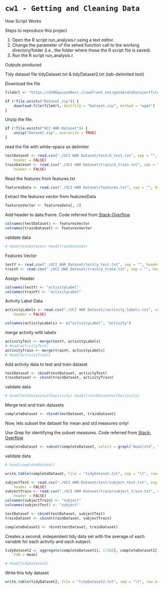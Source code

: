 `cw1 - Getting and Cleaning Data`
=================

How Script Works



Steps to reproduce this project

1. Open the R script run_analysis.r using a text editor.
2. Change the parameter of the setwd function call to the working directory/folder (i.e., the folder where these the R script file is saved).
3. Run the R script run_analysis.r. 

Outputs produced

Tidy dataset file tidyDataset.txt & tidyDataset2.txt (tab-delimited text)


Download the file
```r
fileUrl <- "https://d396qusza40orc.cloudfront.net/getdata%2Fprojectfiles%2FUCI%20HAR%20Dataset.zip"

if (!file.exists("Dataset.zip")) {
    download.file(fileUrl, destfile = "Dataset.zip", method = "wget")
}
```



Unzip the file. 


```r
if (!file.exists("UCI HAR Dataset")) {
    unzip("Dataset.zip", overwrite = TRUE)
}
```


read the file with white-space as delimiter


```r
testDataset <- read.csv("./UCI HAR Dataset/test/X_test.txt", sep = "", colClasses = "numeric", 
    header = FALSE)
trainDataset <- read.csv("./UCI HAR Dataset/train/X_train.txt", sep = "", colClasses = "numeric", 
    header = FALSE)
```


Read the features from features.txt

```r
featuresData <- read.csv("./UCI HAR Dataset/features.txt", sep = "", header = FALSE)
```


Extract the features vector from featuresData

```r
featuresVector <- featuresData[, 2]
```


Add header to data.frame. Code referred from [Stack-Overflow](http://stackoverflow.com/a/14022113/2356016)


```r
colnames(testDataset) <- featuresVector
colnames(trainDataset) <- featuresVector
```


validate data


```r
# head(testDataset) head(trainDataset)
```


 

Features Vector

```r
testY <- read.csv("./UCI HAR Dataset/test/y_test.txt", sep = "", header = FALSE)
trainY <- read.csv("./UCI HAR Dataset/train/y_train.txt", sep = "", header = FALSE)
```


Assign Header


```r
colnames(testY) <- "activityLabel"
colnames(trainY) <- "activityLabel"
```



Activity Label Data

```r
activityLabels <- read.csv("./UCI HAR Dataset//activity_labels.txt", sep = "", 
    header = FALSE)
```




```r
colnames(activityLabels) <- c("activityLabel", "activity")
```


merge activity with labels 

```r
activityTest <- merge(testY, activityLabels)
# head(activityTest)
activityTrain <- merge(trainY, activityLabels)
# head(activityTrain)
```


Add activity data to test and train dataset


```r
testDataset <- cbind(testDataset, activityTest)
trainDataset <- cbind(trainDataset, activityTrain)
```


validate data

```r
# head(testDatasetwithactivity) head(trainDatasetwithactivity)
```




Merge test and train datasets


```r
completeDataset <- rbind(testDataset, trainDataset)
```





Now, lets subset the dataset for mean and std measures only!

Use Grep for identifying the subset measures. Code referred from [Stack-Overflow](http://stackoverflow.com/a/21311458/2356016)



```r
completeDataset <- subset(completeDataset, select = grepl("mean|std", featuresVector))
```


validate data

```r
# head(completeDataset)
```




```r
write.table(completeDataset, file = "tidyDataset.txt", sep = "\t", row.names = FALSE)
```




```r
subjectTest <- read.csv("./UCI HAR Dataset/test/subject_test.txt", sep = "", 
    header = FALSE)
subjectTrain <- read.csv("./UCI HAR Dataset/train/subject_train.txt", sep = "", 
    header = FALSE)
colnames(subjectTrain) <- "subject"
colnames(subjectTest) <- "subject"
```




```r
testDataset <- cbind(testDataset, subjectTest)
trainDataset <- cbind(trainDataset, subjectTrain)
```




```r
completeDataset1 <- rbind(testDataset, trainDataset)
```


Creates a second, independent tidy data set with the average of each variable for each activity and each subject. 



```r
tidyDataset2 <- aggregate(completeDataset1[, 1:562], completeDataset1[, 563:564], 
    FUN = mean)
```




```r
# head(tidyDataset2)
```


Write this tidy dataset


```r
write.table(tidyDataset2, file = "tidyDataset2.txt", sep = "\t", row.names = FALSE)
```


